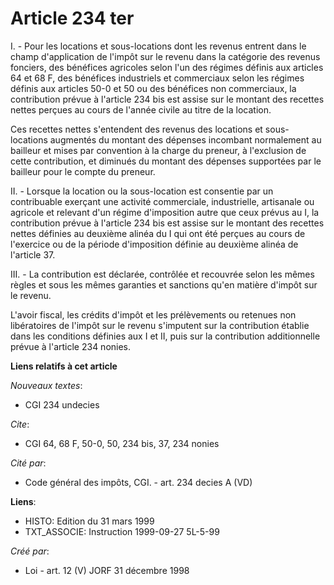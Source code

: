 # Article 234 ter

I. - Pour les locations et sous-locations dont les revenus entrent dans le champ d'application de l'impôt sur le revenu dans
la catégorie des revenus fonciers, des bénéfices agricoles selon l'un des régimes définis aux articles 64 et 68 F, des
bénéfices industriels et commerciaux selon les régimes définis aux articles 50-0 et 50 ou des bénéfices non commerciaux, la
contribution prévue à l'article 234 bis est assise sur le montant des recettes nettes perçues au cours de l'année civile au
titre de la location.

Ces recettes nettes s'entendent des revenus des locations et sous-locations augmentés du montant des dépenses incombant
normalement au bailleur et mises par convention à la charge du preneur, à l'exclusion de cette contribution, et diminués du
montant des dépenses supportées par le bailleur pour le compte du preneur.

II. - Lorsque la location ou la sous-location est consentie par un contribuable exerçant une activité commerciale,
industrielle, artisanale ou agricole et relevant d'un régime d'imposition autre que ceux prévus au I, la contribution prévue
à l'article 234 bis est assise sur le montant des recettes nettes définies au deuxième alinéa du I qui ont été perçues au
cours de l'exercice ou de la période d'imposition définie au deuxième alinéa de l'article 37.

III. - La contribution est déclarée, contrôlée et recouvrée selon les mêmes règles et sous les mêmes garanties et sanctions
qu'en matière d'impôt sur le revenu.

L'avoir fiscal, les crédits d'impôt et les prélèvements ou retenues non libératoires de l'impôt sur le revenu s'imputent sur
la contribution établie dans les conditions définies aux I et II, puis sur la contribution additionnelle prévue à l'article
234 nonies.

**Liens relatifs à cet article**

_Nouveaux textes_:

  - CGI 234 undecies

_Cite_:

  - CGI 64, 68 F, 50-0, 50, 234 bis, 37, 234 nonies

_Cité par_:

  - Code général des impôts, CGI. - art. 234 decies A (VD)

**Liens**:

  - HISTO: Edition du 31 mars 1999
  - TXT_ASSOCIE: Instruction 1999-09-27 5L-5-99

_Créé par_:

  - Loi - art. 12 (V) JORF 31 décembre 1998
